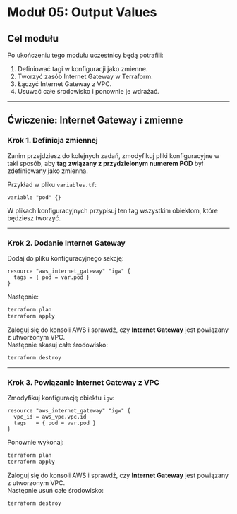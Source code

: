 # Moduł 05: Output Values

## Cel modułu

Po ukończeniu tego modułu uczestnicy będą potrafili:

1. Definiować tagi w konfiguracji jako zmienne.  
2. Tworzyć zasób Internet Gateway w Terraform.  
3. Łączyć Internet Gateway z VPC.  
4. Usuwać całe środowisko i ponownie je wdrażać.  

---

## Ćwiczenie: Internet Gateway i zmienne

### Krok 1. Definicja zmiennej

Zanim przejdziesz do kolejnych zadań, zmodyfikuj pliki konfiguracyjne w taki sposób, aby **tag związany z przydzielonym numerem POD** był zdefiniowany jako zmienna.

Przykład w pliku `variables.tf`:

```hcl
variable "pod" {}
```

W plikach konfiguracyjnych przypisuj ten tag wszystkim obiektom, które będziesz tworzyć.

---

### Krok 2. Dodanie Internet Gateway

Dodaj do pliku konfiguracyjnego sekcję:

```hcl
resource "aws_internet_gateway" "igw" {
  tags = { pod = var.pod }
}
```

Następnie:

```bash
terraform plan
terraform apply
```

Zaloguj się do konsoli AWS i sprawdź, czy **Internet Gateway** jest powiązany z utworzonym VPC.  
Następnie skasuj całe środowisko:

```bash
terraform destroy
```

---

### Krok 3. Powiązanie Internet Gateway z VPC

Zmodyfikuj konfigurację obiektu `igw`:

```hcl
resource "aws_internet_gateway" "igw" {
  vpc_id = aws_vpc.vpc.id
  tags   = { pod = var.pod }
}
```

Ponownie wykonaj:

```bash
terraform plan
terraform apply
```

Zaloguj się do konsoli AWS i sprawdź, czy **Internet Gateway** jest powiązany z utworzonym VPC.  
Następnie usuń całe środowisko:

```bash
terraform destroy
```
